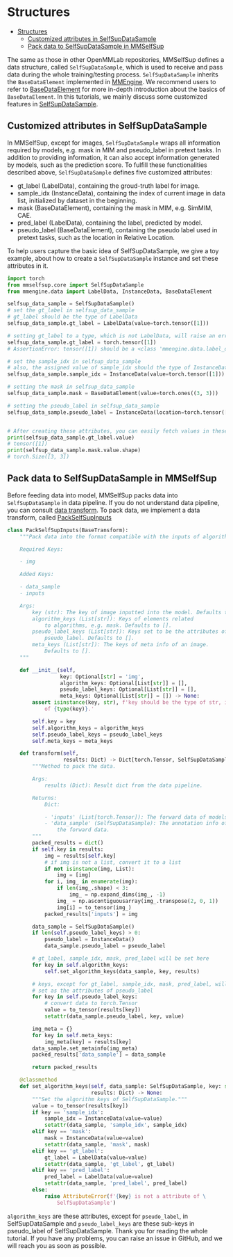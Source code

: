 # Structures

- [Structures](#structures)
  - [Customized attributes in SelfSupDataSample](#customized-attributes-in-selfsupdatasample)
  - [Pack data to SelfSupDataSample in MMSelfSup](#pack-data-to-selfsupdatasample-in-mmselfsup)

The same as those in other OpenMMLab repositories, MMSelfSup defines a data structure, called `SelfSupDataSample`, which is used to receive and pass data during the whole training/testing process.
`SelfSupDataSample` inherits the `BaseDataElement` implemented in [MMEngine](https://github.com/open-mmlab/mmengine).
We recommend users to refer to [BaseDataElement](https://github.com/open-mmlab/mmengine/blob/main/docs/zh_cn/tutorials/data_element.md)
for more in-depth introduction about the basics of `BaseDataElement`. In this tutorials, we mainly discuss some customized
features in [SelfSupDataSample](mmselfsup/core/data_structures/selfsup_data_sample.py).

## Customized attributes in SelfSupDataSample

In MMSelfSup, except for images, `SelfSupDataSample` wraps all information required by models, e.g. mask in MIM and
pseudo_label in pretext tasks. In addition to providing information, it can also accept information generated by models,
such as the prediction score. To fulfill these functionalities described above, `SelfSupDataSample` defines five
customized attributes:

- gt_label (LabelData), containing the groud-truth label for image.
- sample_idx (InstanceData), containing the index of current image in data list,
  initialized by dataset in the beginning.
- mask (BaseDataElement), containing the mask in MIM, e.g. SimMIM, CAE.
- pred_label (LabelData), containing the label, predicted by model.
- pseudo_label (BaseDataElement), containing the pseudo label used in pretext
  tasks, such as the location in Relative Location.

To help users capture the basic idea of SelfSupDataSample, we give a toy example, about how to create a `SelfSupDataSample`
instance and set these attributes in it.

```python
import torch
from mmselfsup.core import SelfSupDataSample
from mmengine.data import LabelData, InstanceData, BaseDataElement

selfsup_data_sample = SelfSupDataSample()
# set the gt_label in selfsup_data_sample
# gt_label should be the type of LabelData
selfsup_data_sample.gt_label = LabelData(value=torch.tensor([1]))

# setting gt_label to a type, which is not LabelData, will raise an error
selfsup_data_sample.gt_label = torch.tensor([1])
# AssertionError: tensor([1]) should be a <class 'mmengine.data.label_data.LabelData'> but got <class 'torch.Tensor'>

# set the sample_idx in selfsup_data_sample
# also, the assigned value of sample_idx should the type of InstanceData
selfsup_data_sample.sample_idx = InstanceData(value=torch.tensor([1]))

# setting the mask in selfsup_data_sample
selfsup_data_sample.mask = BaseDataElement(value=torch.ones((3, 3)))

# setting the pseudo_label in selfsup_data_sample
selfsup_data_sample.pseudo_label = InstanceData(location=torch.tensor([1, 2, 3]))


# After creating these attributes, you can easily fetch values in these attributes
print(selfsup_data_sample.gt_label.value)
# tensor([1])
print(selfsup_data_sample.mask.value.shape)
# torch.Size([3, 3])
```

## Pack data to SelfSupDataSample in MMSelfSup

Before feeding data into model, MMSelfSup packs data into `SelfSupDataSample` in data pipeline.
If you do not understand data pipeline, you can consult [data transform](https://github.com/open-mmlab/mmcv/blob/transforms/docs/zh_cn/understand_mmcv/data_transform.md). To pack data, we implement a data transform, called [PackSelfSupInputs](mmselfsup.datasets.transforms.PackSelfSupInputs)

```python
class PackSelfSupInputs(BaseTransform):
    """Pack data into the format compatible with the inputs of algorithm.

    Required Keys:

    - img

    Added Keys:

    - data_sample
    - inputs

    Args:
        key (str): The key of image inputted into the model. Defaults to 'img'.
        algorithm_keys (List[str]): Keys of elements related
            to algorithms, e.g. mask. Defaults to [].
        pseudo_label_keys (List[str]): Keys set to be the attributes of
            pseudo_label. Defaults to [].
        meta_keys (List[str]): The keys of meta info of an image.
            Defaults to [].
    """

    def __init__(self,
                 key: Optional[str] = 'img',
                 algorithm_keys: Optional[List[str]] = [],
                 pseudo_label_keys: Optional[List[str]] = [],
                 meta_keys: Optional[List[str]] = []) -> None:
        assert isinstance(key, str), f'key should be the type of str, instead \
            of {type(key)}.'

        self.key = key
        self.algorithm_keys = algorithm_keys
        self.pseudo_label_keys = pseudo_label_keys
        self.meta_keys = meta_keys

    def transform(self,
                  results: Dict) -> Dict[torch.Tensor, SelfSupDataSample]:
        """Method to pack the data.

        Args:
            results (Dict): Result dict from the data pipeline.

        Returns:
            Dict:

            - 'inputs' (List[torch.Tensor]): The forward data of models.
            - 'data_sample' (SelfSupDataSample): The annotation info of the
                the forward data.
        """
        packed_results = dict()
        if self.key in results:
            img = results[self.key]
            # if img is not a list, convert it to a list
            if not isinstance(img, List):
                img = [img]
            for i, img_ in enumerate(img):
                if len(img_.shape) < 3:
                    img_ = np.expand_dims(img_, -1)
                img_ = np.ascontiguousarray(img_.transpose(2, 0, 1))
                img[i] = to_tensor(img_)
            packed_results['inputs'] = img

        data_sample = SelfSupDataSample()
        if len(self.pseudo_label_keys) > 0:
            pseudo_label = InstanceData()
            data_sample.pseudo_label = pseudo_label

        # gt_label, sample_idx, mask, pred_label will be set here
        for key in self.algorithm_keys:
            self.set_algorithm_keys(data_sample, key, results)

        # keys, except for gt_label, sample_idx, mask, pred_label, will be
        # set as the attributes of pseudo_label
        for key in self.pseudo_label_keys:
            # convert data to torch.Tensor
            value = to_tensor(results[key])
            setattr(data_sample.pseudo_label, key, value)

        img_meta = {}
        for key in self.meta_keys:
            img_meta[key] = results[key]
        data_sample.set_metainfo(img_meta)
        packed_results['data_sample'] = data_sample

        return packed_results

    @classmethod
    def set_algorithm_keys(self, data_sample: SelfSupDataSample, key: str,
                           results: Dict) -> None:
        """Set the algorithm keys of SelfSupDataSample."""
        value = to_tensor(results[key])
        if key == 'sample_idx':
            sample_idx = InstanceData(value=value)
            setattr(data_sample, 'sample_idx', sample_idx)
        elif key == 'mask':
            mask = InstanceData(value=value)
            setattr(data_sample, 'mask', mask)
        elif key == 'gt_label':
            gt_label = LabelData(value=value)
            setattr(data_sample, 'gt_label', gt_label)
        elif key == 'pred_label':
            pred_label = LabelData(value=value)
            setattr(data_sample, 'pred_label', pred_label)
        else:
            raise AttributeError(f'{key} is not a attribute of \
                SelfSupDataSample')
```

`algorithm_keys` are these attributes, except for `pseudo_label`, in SelfSupDataSample and
`pseudo_label_keys` are these sub-keys in pseudo_label of SelfSupDataSample. Thank you for reading
the whole tutorial. If you have any problems, you can raise an issue in GitHub, and we will reach you
as soon as possible.
